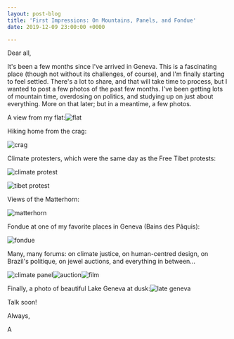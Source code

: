 ```yaml
---
layout: post-blog
title: 'First Impressions: On Mountains, Panels, and Fondue'
date: 2019-12-09 23:00:00 +0000

---
```

Dear all,

It's been a few months since I've arrived in Geneva. This is a fascinating place (though not without its challenges, of course), and I'm finally starting to feel settled. There's a lot to share, and that will take time to process, but I wanted to post a few photos of the past few months. I've been getting lots of mountain time, overdosing on politics, and studying up on just about everything. More on that later; but in a meantime, a few photos.

A view from my flat:![flat](/v1582666518/room_with_a_view_gwikrm.jpg "flat")

Hiking home from the crag:

![crag](/v1582666548/climbing_b0ljni.jpg "crag")

Climate protesters, which were the same day as the Free Tibet protests:

![climate protest](/v1582666597/climate_i1qw5n.jpg "climate protest")

![tibet protest](/v1582666654/tibet_lila7j.jpg "tibet protest")

Views of the Matterhorn:

![matterhorn](/v1582666677/mountain_j2kowj.jpg "matterhorn")

Fondue at one of my favorite places in Geneva (Bains des Pâquis):

![fondue](/v1582666871/fondue_z5gj9f.jpg "fondue")

Many, many forums: on climate justice, on human-centred design, on Brazil's politique, on jewel auctions, and everything in between...

![climate panel](/v1582666726/protest_1_j35xs4.jpg "climate panel")![auction](/v1582668184/auction_pyabm6.jpg "auction")![film](/v1582668298/todo_bien_fs4te1.jpg "film")

Finally, a photo of beautiful Lake Geneva at dusk:![](/v1582668146/lake_geneva_night_tecm6v.jpg "late geneva")

Talk soon!

Always,

A